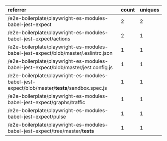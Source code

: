 | referrer                                                                                       | count | uniques |
| :--------------------------------------------------------------------------------------------- | :---- | :------ |
| /e2e-boilerplate/playwright-es-modules-babel-jest-expect                                       | 2     | 2       |
| /e2e-boilerplate/playwright-es-modules-babel-jest-expect/actions                               | 2     | 1       |
| /e2e-boilerplate/playwright-es-modules-babel-jest-expect/blob/master/.eslintrc.json            | 1     | 1       |
| /e2e-boilerplate/playwright-es-modules-babel-jest-expect/blob/master/jest.config.js            | 1     | 1       |
| /e2e-boilerplate/playwright-es-modules-babel-jest-expect/blob/master/__tests__/sandbox.spec.js | 1     | 1       |
| /e2e-boilerplate/playwright-es-modules-babel-jest-expect/graphs/traffic                        | 1     | 1       |
| /e2e-boilerplate/playwright-es-modules-babel-jest-expect/pulse                                 | 1     | 1       |
| /e2e-boilerplate/playwright-es-modules-babel-jest-expect/tree/master/__tests__                 | 1     | 1       |